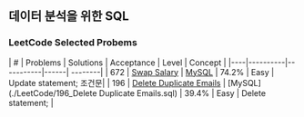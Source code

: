 ## 데이터 분석을 위한 SQL 

### LeetCode Selected Probems
 
| \# | Problems | Solutions | Acceptance | Level | Concept |
|----|----------|-----------|------| --------|
| 672 | [Swap Salary](https://leetcode.com/problems/swap-salary/) | [MySQL](./LeetCode/627_SwapSalary.sql) | 74.2% | Easy | Update statement; 조건문|
| 196 | [Delete Duplicate Emails](https://leetcode.com/problems/delete-duplicate-emails/) | [MySQL](./LeetCode/196_Delete Duplicate Emails.sql) | 39.4% | Easy | Delete statement; |